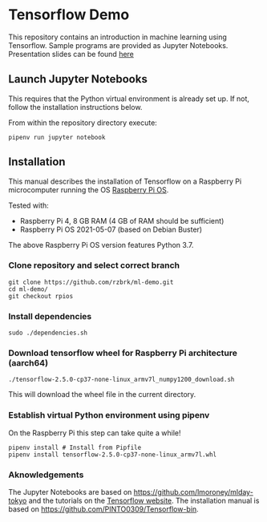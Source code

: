 # Tensorflow Demo
This repository contains an introduction in machine learning using Tensorflow.
Sample programs are provided as Jupyter Notebooks. Presentation slides can be
found [here](https://github.com/rzbrk/ml-demo/raw/rpios/ml-demo.pdf)

## Launch Jupyter Notebooks
This requires that the Python virtual environment is already set up. If not,
follow the installation instructions below.

From within the repository directory execute:
```
pipenv run jupyter notebook
```

## Installation
This manual describes the installation of Tensorflow on a Raspberry Pi
microcomputer running the OS [Raspberry Pi OS](https://www.raspberrypi.com/software/).

Tested with:
* Raspberry Pi 4, 8 GB RAM (4 GB of RAM should be sufficient)
* Raspberry Pi OS 2021-05-07 (based on Debian Buster)

The above Raspberry Pi OS version features Python 3.7.

### Clone repository and select correct branch
```
git clone https://github.com/rzbrk/ml-demo.git
cd ml-demo/
git checkout rpios
```

### Install dependencies
```
sudo ./dependencies.sh
```

### Download tensorflow wheel for Raspberry Pi architecture (aarch64)
```
./tensorflow-2.5.0-cp37-none-linux_armv7l_numpy1200_download.sh
```
This will download the wheel file in the current directory.

### Establish virtual Python environment using pipenv
On the Raspberry Pi this step can take quite a while!
```
pipenv install # Install from Pipfile
pipenv install tensorflow-2.5.0-cp37-none-linux_armv7l.whl
```

### Aknowledgements
The Jupyter Notebooks are based on https://github.com/lmoroney/mlday-tokyo and
the tutorials on the [Tensorflow
website](https://www.tensorflow.org/tutorials/keras/classification).
The installation manual is based on https://github.com/PINTO0309/Tensorflow-bin.

